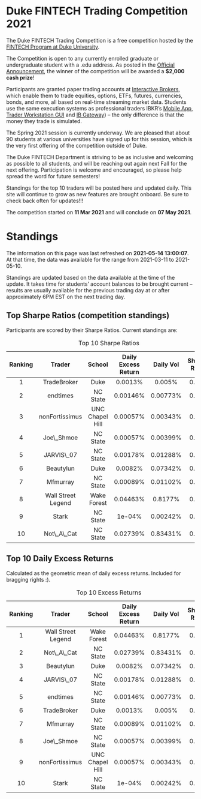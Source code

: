 
<!-- README.md is generated from README.Rmd. Please edit that file -->

# Duke FINTECH Trading Competition 2021

The Duke FINTECH Trading Competition is a free competition hosted by the
[FINTECH Program at Duke University](https://fintech.meng.duke.edu/).

The Competition is open to any currently enrolled graduate or
undergraduate student with a .edu address. As posted in the [Official
Announcement](https://fintech.meng.duke.edu/news/duke-fintech-program-announces-trading-competition),
the winner of the competition will be awarded a **$2,000 cash prize**!

Participants are granted paper trading accounts at [Interactive
Brokers](https://www.interactivebrokers.com/en/index.php?f=1338&gclid=CjwKCAjw6fCCBhBNEiwAem5SO84OkMDwq8mlx6lCjOmAmCNDUaLbhxtQuFSUlozy6iLEZtmsve2w-hoCQ9sQAvD_BwE),
which enable them to trade equities, options, ETFs, futures, currencies,
bonds, and more, all based on real-time streaming market data. Students
use the same execution systems as professional traders IBKR’s [Mobile
App](https://www.interactivebrokers.com/en/index.php?f=1300), [Trader
Workstation
GUI](https://www.interactivebrokers.com/en/index.php?f=16040) and [IB
Gateway](https://www.interactivebrokers.com/en/index.php?f=16457)) – the
only difference is that the money they trade is simulated.

The Spring 2021 session is currently underway. We are pleased that about
90 students at various universities have signed up for this session,
which is the very first offering of the competition outside of Duke.

The Duke FINTECH Department is striving to be as inclusive and welcoming
as possible to all students, and will be reaching out again next Fall
for the next offering. Participation is welcome and encouraged, so
please help spread the word for future semesters!

Standings for the top 10 traders will be posted here and updated daily.
This site will continue to grow as new features are brought onboard. Be
sure to check back often for updates!!!

The competition started on **11 Mar 2021** and will conclude on **07 May
2021**.

# Standings

The information on this page was last refreshed on **2021-05-14
13:00:07**. At that time, the data was available for the range from
2021-03-11 to 2021-05-10.

Standings are updated based on the data available at the time of the
update. It takes time for students’ account balances to be brought
current – results are usually available for the previous trading day at
or after approximately 6PM EST on the next trading day.

## Top Sharpe Ratios (competition standings)

Participants are scored by their Sharpe Ratios. Current standings are:
<table>
<caption>
Top 10 Sharpe Ratios
</caption>
<thead>
<tr>
<th style="text-align:center;">
Ranking
</th>
<th style="text-align:center;">
Trader
</th>
<th style="text-align:center;">
School
</th>
<th style="text-align:center;">
Daily Excess Return
</th>
<th style="text-align:center;">
Daily Vol
</th>
<th style="text-align:center;">
Sharpe Ratio
</th>
</tr>
</thead>
<tbody>
<tr>
<td style="text-align:center;">
1
</td>
<td style="text-align:center;">
TradeBroker
</td>
<td style="text-align:center;">
Duke
</td>
<td style="text-align:center;">
0.0013%
</td>
<td style="text-align:center;">
0.005%
</td>
<td style="text-align:center;">
0.260
</td>
</tr>
<tr>
<td style="text-align:center;">
2
</td>
<td style="text-align:center;">
endtimes
</td>
<td style="text-align:center;">
NC State
</td>
<td style="text-align:center;">
0.00146%
</td>
<td style="text-align:center;">
0.00773%
</td>
<td style="text-align:center;">
0.190
</td>
</tr>
<tr>
<td style="text-align:center;">
3
</td>
<td style="text-align:center;">
nonFortissimus
</td>
<td style="text-align:center;">
UNC Chapel Hill
</td>
<td style="text-align:center;">
0.00057%
</td>
<td style="text-align:center;">
0.00343%
</td>
<td style="text-align:center;">
0.166
</td>
</tr>
<tr>
<td style="text-align:center;">
4
</td>
<td style="text-align:center;">
Joe\_Shmoe
</td>
<td style="text-align:center;">
NC State
</td>
<td style="text-align:center;">
0.00057%
</td>
<td style="text-align:center;">
0.00399%
</td>
<td style="text-align:center;">
0.143
</td>
</tr>
<tr>
<td style="text-align:center;">
5
</td>
<td style="text-align:center;">
JARVIS\_07
</td>
<td style="text-align:center;">
NC State
</td>
<td style="text-align:center;">
0.00178%
</td>
<td style="text-align:center;">
0.01288%
</td>
<td style="text-align:center;">
0.138
</td>
</tr>
<tr>
<td style="text-align:center;">
6
</td>
<td style="text-align:center;">
Beautylun
</td>
<td style="text-align:center;">
Duke
</td>
<td style="text-align:center;">
0.0082%
</td>
<td style="text-align:center;">
0.07342%
</td>
<td style="text-align:center;">
0.112
</td>
</tr>
<tr>
<td style="text-align:center;">
7
</td>
<td style="text-align:center;">
Mfmurray
</td>
<td style="text-align:center;">
NC State
</td>
<td style="text-align:center;">
0.00089%
</td>
<td style="text-align:center;">
0.01102%
</td>
<td style="text-align:center;">
0.081
</td>
</tr>
<tr>
<td style="text-align:center;">
8
</td>
<td style="text-align:center;">
Wall Street Legend
</td>
<td style="text-align:center;">
Wake Forest
</td>
<td style="text-align:center;">
0.04463%
</td>
<td style="text-align:center;">
0.8177%
</td>
<td style="text-align:center;">
0.055
</td>
</tr>
<tr>
<td style="text-align:center;">
9
</td>
<td style="text-align:center;">
Stark
</td>
<td style="text-align:center;">
NC State
</td>
<td style="text-align:center;">
1e-04%
</td>
<td style="text-align:center;">
0.00242%
</td>
<td style="text-align:center;">
0.043
</td>
</tr>
<tr>
<td style="text-align:center;">
10
</td>
<td style="text-align:center;">
Not\_A\_Cat
</td>
<td style="text-align:center;">
NC State
</td>
<td style="text-align:center;">
0.02739%
</td>
<td style="text-align:center;">
0.83431%
</td>
<td style="text-align:center;">
0.033
</td>
</tr>
</tbody>
</table>

## Top 10 Daily Excess Returns

Calculated as the geometric mean of daily excess returns. Included for
bragging rights :).

<table>
<caption>
Top 10 Excess Returns
</caption>
<thead>
<tr>
<th style="text-align:center;">
Ranking
</th>
<th style="text-align:center;">
Trader
</th>
<th style="text-align:center;">
School
</th>
<th style="text-align:center;">
Daily Excess Return
</th>
<th style="text-align:center;">
Daily Vol
</th>
<th style="text-align:center;">
Sharpe Ratio
</th>
</tr>
</thead>
<tbody>
<tr>
<td style="text-align:center;">
1
</td>
<td style="text-align:center;">
Wall Street Legend
</td>
<td style="text-align:center;">
Wake Forest
</td>
<td style="text-align:center;">
0.04463%
</td>
<td style="text-align:center;">
0.8177%
</td>
<td style="text-align:center;">
0.055
</td>
</tr>
<tr>
<td style="text-align:center;">
2
</td>
<td style="text-align:center;">
Not\_A\_Cat
</td>
<td style="text-align:center;">
NC State
</td>
<td style="text-align:center;">
0.02739%
</td>
<td style="text-align:center;">
0.83431%
</td>
<td style="text-align:center;">
0.033
</td>
</tr>
<tr>
<td style="text-align:center;">
3
</td>
<td style="text-align:center;">
Beautylun
</td>
<td style="text-align:center;">
Duke
</td>
<td style="text-align:center;">
0.0082%
</td>
<td style="text-align:center;">
0.07342%
</td>
<td style="text-align:center;">
0.112
</td>
</tr>
<tr>
<td style="text-align:center;">
4
</td>
<td style="text-align:center;">
JARVIS\_07
</td>
<td style="text-align:center;">
NC State
</td>
<td style="text-align:center;">
0.00178%
</td>
<td style="text-align:center;">
0.01288%
</td>
<td style="text-align:center;">
0.138
</td>
</tr>
<tr>
<td style="text-align:center;">
5
</td>
<td style="text-align:center;">
endtimes
</td>
<td style="text-align:center;">
NC State
</td>
<td style="text-align:center;">
0.00146%
</td>
<td style="text-align:center;">
0.00773%
</td>
<td style="text-align:center;">
0.190
</td>
</tr>
<tr>
<td style="text-align:center;">
6
</td>
<td style="text-align:center;">
TradeBroker
</td>
<td style="text-align:center;">
Duke
</td>
<td style="text-align:center;">
0.0013%
</td>
<td style="text-align:center;">
0.005%
</td>
<td style="text-align:center;">
0.260
</td>
</tr>
<tr>
<td style="text-align:center;">
7
</td>
<td style="text-align:center;">
Mfmurray
</td>
<td style="text-align:center;">
NC State
</td>
<td style="text-align:center;">
0.00089%
</td>
<td style="text-align:center;">
0.01102%
</td>
<td style="text-align:center;">
0.081
</td>
</tr>
<tr>
<td style="text-align:center;">
8
</td>
<td style="text-align:center;">
Joe\_Shmoe
</td>
<td style="text-align:center;">
NC State
</td>
<td style="text-align:center;">
0.00057%
</td>
<td style="text-align:center;">
0.00399%
</td>
<td style="text-align:center;">
0.143
</td>
</tr>
<tr>
<td style="text-align:center;">
9
</td>
<td style="text-align:center;">
nonFortissimus
</td>
<td style="text-align:center;">
UNC Chapel Hill
</td>
<td style="text-align:center;">
0.00057%
</td>
<td style="text-align:center;">
0.00343%
</td>
<td style="text-align:center;">
0.166
</td>
</tr>
<tr>
<td style="text-align:center;">
10
</td>
<td style="text-align:center;">
Stark
</td>
<td style="text-align:center;">
NC State
</td>
<td style="text-align:center;">
1e-04%
</td>
<td style="text-align:center;">
0.00242%
</td>
<td style="text-align:center;">
0.043
</td>
</tr>
</tbody>
</table>
